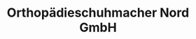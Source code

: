 ---
title: "Orthopädieschuhmacher Nord GmbH"
url: /magdeburg/orthopaedieschuhmacher-nord-gmbh/
shop: Schuhe
---